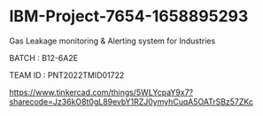 # IBM-Project-7654-1658895293
Gas Leakage monitoring &amp; Alerting system for Industries

BATCH    :   B12-6A2E

TEAM ID  :   PNT2022TMID01722

https://www.tinkercad.com/things/5WLYcpaY9x7?sharecode=Jz36kO8t0gL89evbY1RZJ0ymyhCuqA5OATrSBz57ZKc
